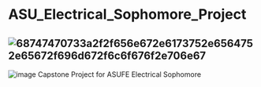 # ASU_Electrical_Sophomore_Project
## ![68747470733a2f2f656e672e6173752e6564752e65672f696d672f6c6f676f2e706e67](https://github.com/Omar-26/ASU_Electrical_Sophomore_Project/assets/110625103/ba0d7dea-29bc-40e3-a6b4-ea4dfda35961)

![image](https://github.com/Omar-26/ASU_Electrical_Sophomore_Project/assets/110625103/982d97b6-e971-48b8-964e-179f6b3f0c3c)
Capstone Project for ASUFE Electrical Sophomore
